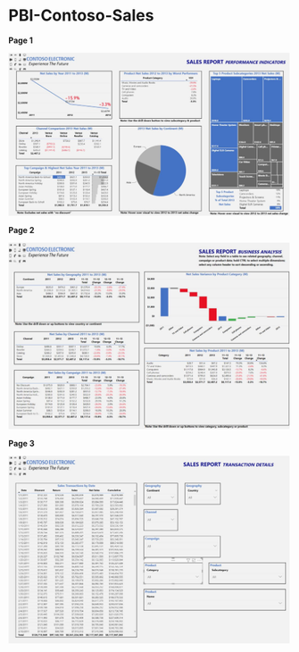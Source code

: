 # PBI-Contoso-Sales

**Page 1**

![alt text](https://github.com/aaronmkwong/PBI-Contoso-Sales/blob/main/PBI_Contoso_Sales_Poster.JPG)

**Page 2**

![alt text](https://github.com/aaronmkwong/PBI-Contoso-Sales/blob/main/PBI_Contoso_Sales_Poster_1.JPG)

**Page 3**

![alt text](https://github.com/aaronmkwong/PBI-Contoso-Sales/blob/main/PBI_Contoso_Sales_Poster_2.JPG)
